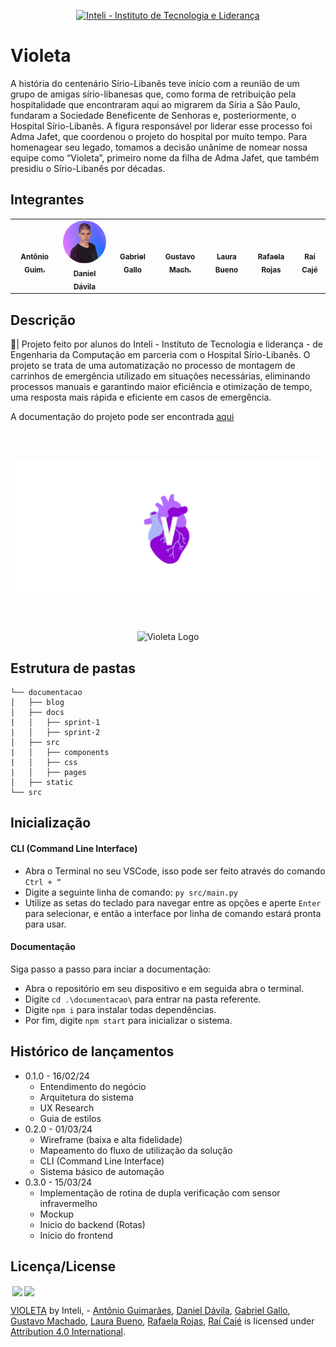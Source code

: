 <p align="center">
<a href= "https://www.inteli.edu.br/"> <img src="https://github.com/Inteli-College/2024-T0008-EC05-G03/assets/85657433/afc793e7-2a20-4207-8832-0c998187c537" alt="Inteli - Instituto de Tecnologia e Liderança" border="0"></a>
</p>

# Violeta

A história do centenário Sírio-Libanês teve início com a reunião de um grupo de amigas sírio-libanesas que, como forma de retribuição pela hospitalidade que encontraram aqui ao migrarem da Síria a São Paulo, fundaram a Sociedade Beneficente de Senhoras e, posteriormente, o Hospital Sírio-Libanês. A figura responsável por liderar esse processo foi Adma Jafet, que coordenou o projeto do hospital por muito tempo. Para homenagear seu legado, tomamos a decisão unânime de nomear nossa equipe como “Violeta”, primeiro nome da filha de Adma Jafet, que também presidiu o Sírio-Libanês por décadas. 

## Integrantes

<div align="center">
  <table>
    <tr>
        <td align="center"><a href="https://www.linkedin.com/in/antonio-guimar%C3%A3es-2bb961264/?utm_source=share&utm_campaign=share_via&utm_content=profile&utm_medium=ios_app"><img style="border-radius: 50%;" src="https://media.licdn.com/dms/image/D4D03AQHWhBcP5iT58g/profile-displayphoto-shrink_400_400/0/1703212257337?e=1713398400&v=beta&t=WRd1E-gVuED-3b2QlNbsr9y3Lo_ei1IAX9qOeFnW604" width="100px;" alt=""/><br><sub><b>Antônio Guim.</b></sub></a></td>
        <td align="center"><a href="https://github.com/danielquintaos/"><img style="border-radius: 50%;" src="documentacao/static/img/foto_readme_daniel.png" width="100px;" alt=""/><br><sub><b>Daniel Dávila</b></sub></a></td>
        <td align="center"><a href="https://www.linkedin.com/in/gabriel-gallo-m-coutinho-443809232/"><img width="100px;" style="border-radius: 50%;" src="https://media.licdn.com/dms/image/D4E03AQGQ_hxvNv8a2w/profile-displayphoto-shrink_400_400/0/1665073284301?e=1713398400&v=beta&t=vSjdrwn6EN5rastLxXhRpe2v_fOYdVBWNQk0u88EGjk" width="100px;" alt=""/><br><sub><b>Gabriel Gallo</b></sub></a></td>
        <td align="center"><a href="https://www.linkedin.com/in/gustavo-machado-esteves-453b81248/"><img style="border-radius: 40%;" src="https://media.licdn.com/dms/image/D4D03AQGRBGd3mca65w/profile-displayphoto-shrink_400_400/0/1680902358907?e=1713398400&v=beta&t=Zn0wiOjL-tkRTHwya5YMgIAKG9qdAlfSBwSS9XYb_0I" width="100px;" alt=""/><br><sub><b>Gustavo Mach.</b></sub></a></td>
        <td align="center"><a href="https://www.linkedin.com/in/laura-padilha-bueno-b358419a/"><img style="border-radius: 50%;" src="https://media.licdn.com/dms/image/D4D03AQEkJ_4KB1yIPg/profile-displayphoto-shrink_400_400/0/1676549303637?e=1713398400&v=beta&t=Uq4XjOE6SP5vpqWwL7ZCs9rng3Qw3P9_Bv0l0G-X7H0" width="100px;" alt=""/><br><sub><b>Laura Bueno</b></sub></a></td>
        <td align="center"><a href="https://www.linkedin.com/in/rafaelarojas/"><img style="border-radius: 50%;" src="https://media.licdn.com/dms/image/D4D03AQEZUiXhFkM1SQ/profile-displayphoto-shrink_400_400/0/1685488274068?e=1713398400&v=beta&t=rmHLSLhCsESM4sFShzOKIXCU-QnQTQW6DmtUyUb_xuw" width="100px;" alt=""/><br><sub><b>Rafaela Rojas</b></sub></a></td>
        <td align="center"><a href="https://www.linkedin.com/in/raideoliveira/"><img style="border-radius: 50%;" src="https://media.licdn.com/dms/image/D4D03AQFhzE76WLNEPw/profile-displayphoto-shrink_400_400/0/1679028191364?e=1713398400&v=beta&t=oR2IPIj1W6WP2SOkb2i2l7yRSgVSplk-yHAXtDhcW1Y" width="100px;" alt=""/><br><sub><b>Raí Cajé</b></sub></a></td>
    </tr>
  </table>
</div>

## Descrição 

📜| Projeto feito por alunos do Inteli - Instituto de Tecnologia e liderança - de Engenharia da Computação em parceria com o Hospital Sírio-Libanês. O projeto se trata de uma automatização no processo de montagem de carrinhos de emergência utilizado em situações necessárias, eliminando processos manuais e garantindo maior eficiência e otimização de tempo, uma resposta mais rápida e eficiente em casos de emergência.

A documentação do projeto pode ser encontrada [aqui](https://inteli-college.github.io/2024-T0008-EC05-G03/)

<br><br>
<p align="center">

<img src="documentacao/static/img/logo-violeta.png" align="center" alt="Violeta Logo" border="0">

<br><br>
<p align="center">

<img src="documentacao/static/img/video_verificacao.gif" align="center" alt="Violeta Logo" border="0">



##  Estrutura de pastas

```
└── documentacao
│   ├── blog
│   ├── docs
|   │   ├── sprint-1
|   │   ├── sprint-2
│   ├── src
|   │   ├── components
|   │   ├── css
|   │   ├── pages
│   ├── static
└── src
```

## Inicialização

#### CLI (Command Line Interface)

- Abra o Terminal no seu VSCode, isso pode ser feito através do comando ```Ctrl + “```
- Digite a seguinte linha de comando:
```py src/main.py```
- Utilize as setas do teclado para navegar entre as opções e aperte ```Enter``` para selecionar, e então a interface por linha de comando estará pronta para usar.

#### Documentação

Siga passo a passo para inciar a documentação:

- Abra o repositório em seu dispositivo e em seguida abra o terminal.
- Digite ```cd .\documentacao\``` para entrar na pasta referente.
- Digite ```npm i``` para instalar todas dependências.
- Por fim, digite ```npm start``` para inicializar o sistema.

## Histórico de lançamentos

- 0.1.0 - 16/02/24
  - Entendimento do negócio
  - Arquitetura do sistema
  - UX Research
  - Guia de estilos
- 0.2.0 - 01/03/24
  - Wireframe (baixa e alta fidelidade)
  - Mapeamento do fluxo de utilização da solução
  - CLI (Command Line Interface)
  - Sistema básico de automação
- 0.3.0 - 15/03/24
  - Implementação de rotina de dupla verificação com sensor infravermelho
  - Mockup 
  - Inicio do backend (Rotas)
  - Inicio do frontend

##  Licença/License

<img style="height:22px!important;margin-left:3px;vertical-align:text-bottom;" src="https://mirrors.creativecommons.org/presskit/icons/cc.svg?ref=chooser-v1"><img style="height:22px!important;margin-left:3px;vertical-align:text-bottom;" src="https://mirrors.creativecommons.org/presskit/icons/by.svg?ref=chooser-v1"><p xmlns:cc="http://creativecommons.org/ns#" xmlns:dct="http://purl.org/dc/terms/"><a property="dct:title" rel="cc:attributionURL" href="https://github.com/Inteli-College/2024-T0008-EC05-G03">VIOLETA</a> by <a rel="cc:attributionURL dct:creator" property="cc:attributionName">Inteli, - <a href="https://www.linkedin.com/in/antonio-guimar%C3%A3es-2bb961264/?utm_source=share&utm_campaign=share_via&utm_content=profile&utm_medium=ios_app">Antônio Guimarães</a>, <a href="https://github.com/danielquintaos">Daniel Dávila</a>, <a href="https://www.linkedin.com/in/gabriel-gallo-m-coutinho-443809232/">Gabriel Gallo</a>, <a href="https://www.linkedin.com/in/gustavo-machado-esteves-453b81248/">Gustavo Machado</a>, <a href="https://www.linkedin.com/in/laura-padilha-bueno-b358419a/">Laura Bueno</a>, <a href="https://www.linkedin.com/in/rafaelarojas/">Rafaela Rojas</a>,  <a href="https://www.linkedin.com/in/raideoliveira/">Raí Cajé</a> </a> is licensed under <a href="http://creativecommons.org/licenses/by/4.0/?ref=chooser-v1" target="_blank" rel="license noopener noreferrer" style="display:inline-block;">Attribution 4.0 International</a>.</p>
